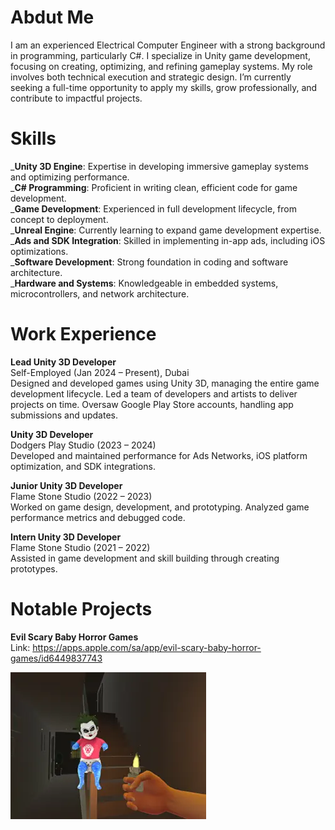 
# Abdut Me
I am an experienced Electrical Computer Engineer with a strong background in programming, particularly C#. I specialize in Unity game development, focusing on creating, optimizing, and refining gameplay systems. My role involves both technical execution and strategic design. I’m currently seeking a full-time opportunity to apply my skills, grow professionally, and contribute to impactful projects.

# Skills
_**Unity 3D Engine**: Expertise in developing immersive gameplay systems and optimizing performance.<br>
_**C# Programming**: Proficient in writing clean, efficient code for game development.<br>
_**Game Development**: Experienced in full development lifecycle, from concept to deployment.<br>
_**Unreal Engine**: Currently learning to expand game development expertise.<br>
_**Ads and SDK Integration**: Skilled in implementing in-app ads, including iOS optimizations.<br>
_**Software Development**: Strong foundation in coding and software architecture.<br>
_**Hardware and Systems**: Knowledgeable in embedded systems, microcontrollers, and network architecture.<br>

# Work Experience
**Lead Unity 3D Developer**<br>
Self-Employed (Jan 2024 – Present), Dubai<br>
Designed and developed games using Unity 3D, managing the entire game development lifecycle.
Led a team of developers and artists to deliver projects on time.
Oversaw Google Play Store accounts, handling app submissions and updates.<br>

**Unity 3D Developer**<br>
Dodgers Play Studio (2023 – 2024)<br>
Developed and maintained performance for Ads Networks, iOS platform optimization, and SDK integrations.<br>

**Junior Unity 3D Developer**<br>
Flame Stone Studio (2022 – 2023)<br>
Worked on game design, development, and prototyping.
Analyzed game performance metrics and debugged code.<br>

**Intern Unity 3D Developer**<br>
Flame Stone Studio (2021 – 2022) <br>
Assisted in game development and skill building through creating prototypes.

# Notable Projects
**Evil Scary Baby Horror Games** <br>
Link: https://apps.apple.com/sa/app/evil-scary-baby-horror-games/id6449837743

![Evil Scary Baby Horror Games](assets/1.jpg)


